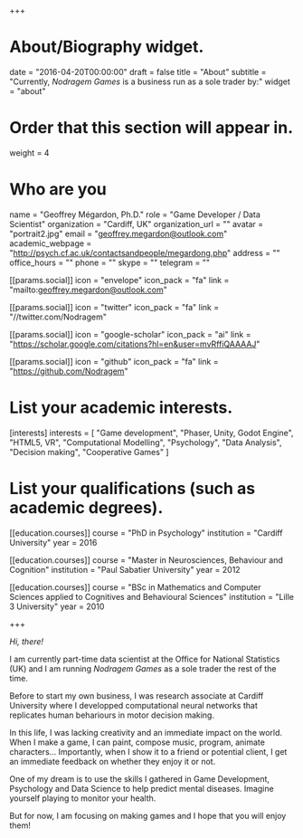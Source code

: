 +++
# About/Biography widget.

date = "2016-04-20T00:00:00"
draft = false
title = "About"
subtitle = "Currently, _Nodragem Games_ is a business run as a sole trader by:"
widget = "about"

# Order that this section will appear in.
weight = 4

# Who are you
name = "Geoffrey Mégardon, Ph.D."
role = "Game Developer / Data Scientist"
organization = "Cardiff, UK"
organization_url = ""
avatar = "portrait2.jpg"
email = "geoffrey.megardon@outlook.com"
academic_webpage = "http://psych.cf.ac.uk/contactsandpeople/megardong.php"
address = ""
office_hours = ""
phone = ""
skype = ""
telegram = ""

[[params.social]]
  icon = "envelope"
  icon_pack = "fa"
  link = "mailto:geoffrey.megardon@outlook.com"

[[params.social]]
  icon = "twitter"
  icon_pack = "fa"
  link = "//twitter.com/Nodragem"

[[params.social]]
  icon = "google-scholar"
  icon_pack = "ai"
  link = "https://scholar.google.com/citations?hl=en&user=mvRffiQAAAAJ"

[[params.social]]
  icon = "github"
  icon_pack = "fa"
  link = "https://github.com/Nodragem"

# List your academic interests.
[interests]
  interests = [
    "Game development", "Phaser, Unity, Godot Engine", "HTML5, VR",
    "Computational Modelling", "Psychology", "Data Analysis",
    "Decision making",
    "Cooperative Games"
  ]

# List your qualifications (such as academic degrees).
[[education.courses]]
  course = "PhD in Psychology"
  institution = "Cardiff University"
  year = 2016

[[education.courses]]
  course = "Master in Neurosciences, Behaviour and Cognition"
  institution = "Paul Sabatier University"
  year = 2012

[[education.courses]]
  course = "BSc in Mathematics and Computer Sciences applied to Cognitives and Behavioural Sciences"
  institution = "Lille 3 University"
  year = 2010
 
+++

_Hi, there!_

I am currently part-time data scientist at the Office for National Statistics (UK) and I am running *Nodragem Games* as a sole trader the rest of the time.

Before to start my own business, I was research associate at Cardiff University where I developped computational neural networks that replicates human behariours in motor decision making.

In this life, I was lacking creativity and an immediate impact on the world. When I make a game, I can paint, compose music, program, animate characters... Importantly, when I show it to a friend or potential client, I get an immediate feedback on whether they enjoy it or not.

One of my dream is to use the skills I gathered in Game Development, Psychology and Data Science to help predict mental diseases. Imagine yourself playing to monitor your health.

But for now, I am focusing on making games and I hope that you will enjoy them!
